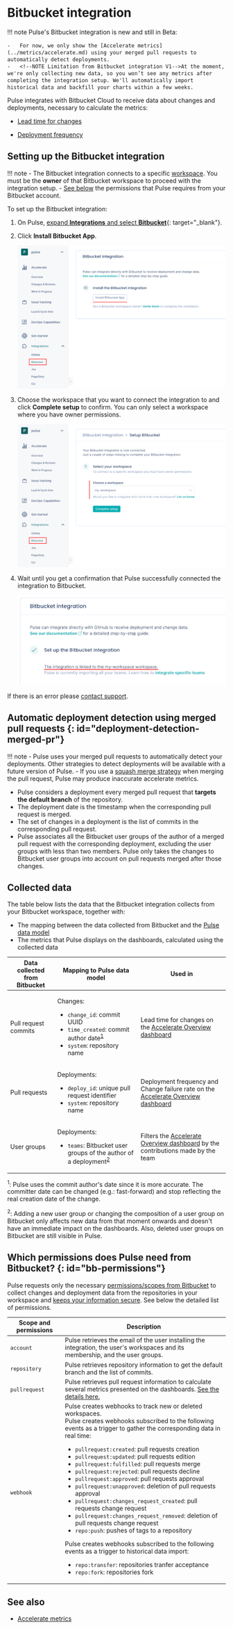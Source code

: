 # Bitbucket integration

!!! note
    <!--NOTE Limitation from Bitbucket integration V1-V2-->Pulse's Bitbucket integration is new and still in Beta:

    -   For now, we only show the [Accelerate metrics](../metrics/accelerate.md) using your merged pull requests to automatically detect deployments.
    -   <!--NOTE Limitation from Bitbucket integration V1-->At the moment, we're only collecting new data, so you won’t see any metrics after completing the integration setup. We'll automatically import historical data and backfill your charts within a few weeks.

<!--NOTE Limitation from Bitbucket integration V1-V2-->Pulse integrates with Bitbucket Cloud to receive data about changes and deployments, necessary to calculate the metrics:

-   [Lead time for changes](../metrics/accelerate.md#lead-time-for-changes)

-   [Deployment frequency](../metrics/accelerate.md#deployment-frequency)

## Setting up the Bitbucket integration

!!! note
    -   The Bitbucket integration connects to a specific [workspace](https://support.atlassian.com/bitbucket-cloud/docs/what-is-a-workspace/). You must be the **owner** of that Bitbucket workspace to proceed with the integration setup.
    -   [See below](#bb-permissions) the permissions that Pulse requires from your Bitbucket account.  

To set up the Bitbucket integration:

1.  On Pulse, [expand **Integrations** and select **Bitbucket**](https://app.pulse.codacy.com/integrations/bitbucket){: target="_blank"}.

1.  Click **Install Bitbucket App**.

    ![Installing the Pulse Bitbucket App](images/bitbucket-installing.png)

1.  Choose the workspace that you want to connect the integration to and click **Complete setup** to confirm. You can only select a workspace where you have owner permissions.

    ![Choosing the Bitbucket workspace](images/bitbucket-workspace.png)

1.  Wait until you get a confirmation that Pulse successfully connected the integration to Bitbucket.

    ![Pulse Bitbucket integration set up successfully](images/bitbucket-ok.png)

If there is an error please [contact support](mailto:pulsesupport@codacy.com).

## Automatic deployment detection using merged pull requests {: id="deployment-detection-merged-pr"}

!!! note
    -   <!--NOTE Limitation from Bitbucket integration V1-V2-->Pulse uses your merged pull requests to automatically detect your deployments. Other strategies to detect deployments will be available with a future version of Pulse.
    -   <!--NOTE Limitation from Bitbucket integration V1-V2-->If you use a [squash merge strategy](https://support.atlassian.com/bitbucket-cloud/docs/merge-a-pull-request/#Merge-strategies) when merging the pull request, Pulse may produce inaccurate accelerate metrics.

-   Pulse considers a deployment every merged pull request that **targets the default branch** of the repository.
-   The deployment date is the timestamp when the corresponding pull request is merged.
-   The set of changes in a deployment is the list of commits in the corresponding pull request.
-   Pulse associates all the Bitbucket user groups of the author of a merged pull request with the corresponding deployment, excluding the user groups with less than two members. Pulse only takes the changes to Bitbucket user groups into account on pull requests merged after those changes.

## Collected data

The table below lists the data that the Bitbucket integration collects from your Bitbucket workspace, together with:

-   The mapping between the data collected from Bitbucket and the [Pulse data model](https://ingestion.pulse.codacy.com/v1/api-docs#tocs_event)
-   The metrics that Pulse displays on the dashboards, calculated using the collected data

<table>
<thead>
<tr>
<th><strong>Data collected from Bitbucket</strong></th>
<th><strong>Mapping to Pulse data model</strong></th>
<th><strong>Used in</strong></th>
</tr>
</thead>
<tbody>
<tr>
    <td>Pull request commits</td>
    <td>
        <p>Changes:</p>
        <ul>
            <li><code>change_id</code>: commit UUID</li>
            <li><code>time_created</code>: commit author date<sup><a href="#commit-author-date">1</a></sup></li>
            <li><code>system</code>: repository name</li>
        </ul>
    </td>
    <td>Lead time for changes on the <a href="../../metrics/accelerate/">Accelerate Overview dashboard</a></td>
</tr>
<tr>
    <td>Pull requests</td>
    <td>
        <p>Deployments:</p>
        <ul>
            <li><code>deploy_id</code>: unique pull request identifier</li>
            <li><code>system</code>: repository name</li>
        </ul>
    </td>
    <td>Deployment frequency and Change failure rate on the <a href="../../metrics/accelerate/">Accelerate Overview dashboard</a></td>
</tr>
<tr>
    <td>User groups</td>
    <td>
        <p>Deployments:</p>
        <ul>
            <li><code>teams</code>: Bitbucket user groups of the author of a deployment<sup><a href="#deployment-teams">2</a></sup></li>
        </ul>
    </td>
    <td>Filters the <a href="../../metrics/accelerate/">Accelerate Overview dashboard</a> by the contributions made by the team</td>
</tr>
</table>

<sup><span id="commit-author-date">1</span></sup>: Pulse uses the commit author's date since it is more accurate. The committer date can be changed (e.g.: fast-forward) and stop reflecting the real creation date of the change.

<sup><span id="deployment-teams">2</span></sup>: Adding a new user group or changing the composition of a user group on Bitbucket only affects new data from that moment onwards and doesn't have an immediate impact on the dashboards. Also, deleted user groups on Bitbucket are still visible in Pulse.

## Which permissions does Pulse need from Bitbucket? {: id="bb-permissions"}

Pulse requests only the necessary [permissions/scopes from Bitbucket](https://developer.atlassian.com/cloud/bitbucket/bitbucket-cloud-rest-api-scopes/) to collect changes and deployment data from the repositories in your workspace and [keeps your information secure](https://security.codacy.com/). See below the detailed list of permissions.

<table>
  <colgroup>
    <col width="25%"/>
    <col width="75%"/>
  </colgroup>
  <thead>
    <tr>
      <th>Scope and permissions</th>
      <th>Description</th>
    </tr>
  </thead>
  <tbody>
    <tr>
      <td><code>account</code></td>
      <td>Pulse retrieves the email of the user installing the integration, the user's workspaces and its membership, and the user groups.</td>
    </tr>
    <tr>
      <td><code>repository</code></td>
      <td>Pulse retrieves repository information to get the default branch and the list of commits.</td>
    </tr>
    <tr>
      <td><code>pullrequest</code></td>
      <td>Pulse retrieves pull request information to calculate several metrics presented on the dashboards. <a href="#collected-data">See the details here.</a></td>
    </tr>
    <tr>
      <td><code>webhook</code></td>
      <td>Pulse creates webhooks to track new or deleted workspaces.
      <br/>Pulse creates webhooks subscribed to the following events as a trigger to gather the corresponding data in real time:
      <ul>
        <li><code>pullrequest:created</code>: pull requests creation</li>
        <li><code>pullrequest:updated</code>: pull requests edition</li>
        <li><code>pullrequest:fulfilled</code>: pull requests merge</li>
        <li><code>pullrequest:rejected</code>: pull requests decline</li>
        <li><code>pullrequest:approved</code>: pull requests approval</li>
        <li><code>pullrequest:unapproved</code>: deletion of pull requests approval</li>
        <li><code>pullrequest:changes_request_created</code>: pull requests change request</li>
        <li><code>pullrequest:changes_request_removed</code>: deletion of pull requests change request</li>
        <li><code>repo:push</code>: pushes of tags to a repository</li>
      </ul>
      Pulse creates webhooks subscribed to the following events as a trigger to historical data import:
      <ul>
        <li><code>repo:transfer</code>: repositories tranfer acceptance</li>
        <li><code>repo:fork</code>: repositories fork</li>
      </ul>
      </td>
    </tr>
  </tbody>
</table>

## See also

-   [Accelerate metrics](../metrics/accelerate.md)
